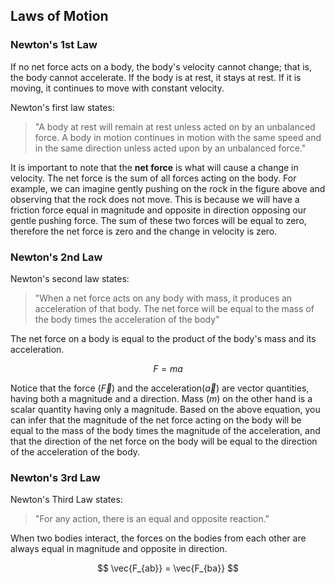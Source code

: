 ## Laws of Motion

### Newton's 1st Law

If no net force acts on a body, the body's velocity cannot change; that is, the body cannot accelerate.  If the body is at rest, it stays at rest.  If it is moving, it continues to move with constant velocity.

Newton's first law states:

 > "A body at rest will remain at rest unless acted on by an unbalanced force. A body in motion continues in motion with the same speed and in the same direction unless acted upon by an unbalanced force."

It is important to note that the **net force** is what will cause a change in velocity. The net force is the sum of all forces acting on the body. For example, we can imagine gently pushing on the rock in the figure above and observing that the rock does not move. This is because we will have a friction force equal in magnitude and opposite in direction opposing our gentle pushing force. The sum of these two forces will be equal to zero, therefore the net force is zero and the change in velocity is zero.

### Newton's 2nd Law

Newton's second law states:

 > "When a net force acts on any body with mass, it produces an acceleration of that body. The net force will be equal to the mass of the body times the acceleration of the body"

The net force on a body is equal to the product of the body's mass and its acceleration.

$$ F = ma $$

Notice that the force ($\vec{F}$) and the acceleration($\vec{a}$) are vector quantities, having both a magnitude and a direction. Mass ($m$) on the other hand is a scalar quantity having only a magnitude. Based on the above equation, you can infer that the magnitude of the net force acting on the body will be equal to the mass of the body times the magnitude of the acceleration, and that the direction of the net force on the body will be equal to the direction of the acceleration of the body.

### Newton's 3rd Law

Newton's Third Law states:

 > "For any action, there is an equal and opposite reaction."

When two bodies interact, the forces on the bodies from each other are always equal in magnitude and opposite in direction.

$$ \vec{F_{ab}} = \vec{F_{ba}} $$
